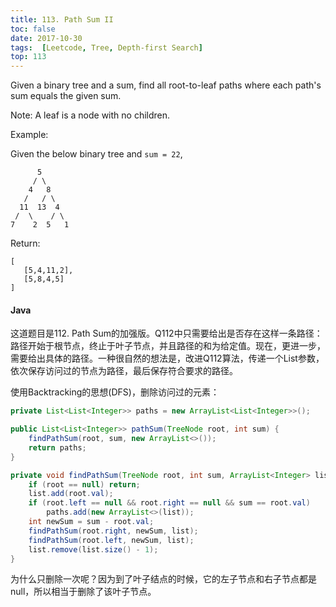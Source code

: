 ```yaml
---
title: 113. Path Sum II
toc: false
date: 2017-10-30
tags:  [Leetcode, Tree, Depth-first Search]
top: 113
---
```



Given a binary tree and a sum, find all root-to-leaf paths where each path's sum equals the given sum.

Note: A leaf is a node with no children.

Example:

Given the below binary tree and `sum = 22`,

```
      5
     / \
    4   8
   /   / \
  11  13  4
 /  \    / \
7    2  5   1
```

Return:

```
[
   [5,4,11,2],
   [5,8,4,5]
]
```

#### Java

这道题目是112. Path Sum的加强版。Q112中只需要给出是否存在这样一条路径：路径开始于根节点，终止于叶子节点，并且路径的和为给定值。现在，更进一步，需要给出具体的路径。一种很自然的想法是，改进Q112算法，传递一个List参数，依次保存访问过的节点为路径，最后保存符合要求的路径。

使用Backtracking的思想(DFS)，删除访问过的元素：


```Java
private List<List<Integer>> paths = new ArrayList<List<Integer>>();

public List<List<Integer>> pathSum(TreeNode root, int sum) {
    findPathSum(root, sum, new ArrayList<>());
    return paths;
}

private void findPathSum(TreeNode root, int sum, ArrayList<Integer> list){
    if (root == null) return;
    list.add(root.val);
    if (root.left == null && root.right == null && sum == root.val)
        paths.add(new ArrayList<>(list));
    int newSum = sum - root.val;
    findPathSum(root.right, newSum, list);
    findPathSum(root.left, newSum, list);
    list.remove(list.size() - 1);
}
```

为什么只删除一次呢？因为到了叶子结点的时候，它的左子节点和右子节点都是null，所以相当于删除了该叶子节点。